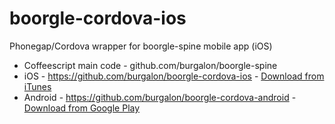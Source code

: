 # boorgle-cordova-ios


Phonegap/Cordova wrapper for boorgle-spine mobile app (iOS)
* Coffeescript main code - github.com/burgalon/boorgle-spine
* iOS - https://github.com/burgalon/boorgle-cordova-ios - [Download from iTunes](https://itunes.apple.com/us/app/boorgle/id579190662?ls=1&mt=8)
* Android - https://github.com/burgalon/boorgle-cordova-android - [Download from Google Play](http://play.google.com/store/apps/details?id=com.boorgle.app)
